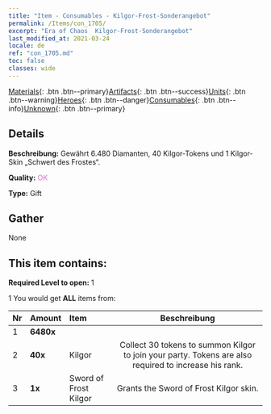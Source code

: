 ```yaml
---
title: "Item - Consumables - Kilgor-Frost-Sonderangebot"
permalink: /Items/con_1705/
excerpt: "Era of Chaos  Kilgor-Frost-Sonderangebot"
last_modified_at: 2021-03-24
locale: de
ref: "con_1705.md"
toc: false
classes: wide
---
```

 [Materials](/de/Items/){: .btn .btn--primary}[Artifacts](/de/Items/Artifacts/){: .btn .btn--success}[Units](/de/Items/Units/){: .btn .btn--warning}[Heroes](/de/Items/Heroes/){: .btn .btn--danger}[Consumables](/de/Items/Consumables/){: .btn .btn--info}[Unknown](/de/Items/Unknown/){: .btn .btn--primary}

## Details
 **Beschreibung:** Gewährt 6.480 Diamanten, 40 Kilgor-Tokens und 1 Kilgor-Skin „Schwert des Frostes“.

 **Quality:** <span style="color: #DA70D6">OK</span>

 **Type:** Gift

## Gather

  None

## This item contains:

 **Required Level to open:** 1

 1 You would get **ALL** items  from:

  | Nr | Amount |     Item    | Beschreibung |
  |:---|:-------|:------------|:-----------:|
  | 1 |  **6480x** | <i class="fas fa-gem"/> |  | 
  | 2 |  **40x** | Kilgor | Collect 30 tokens to summon Kilgor to join your party. Tokens are also required to increase his rank.  | 
  | 3 |  **1x** | Sword of Frost Kilgor | Grants the Sword of Frost Kilgor skin.  | 
